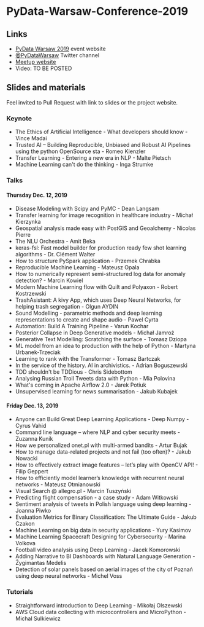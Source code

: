 # PyData-Warsaw-Conference-2019

## Links

* [PyData Warsaw 2019](https://pydata.org/warsaw2019/) event website
* [@PyDataWarsaw](https://twitter.com/pydatawarsaw) Twitter channel
* [Meetup website](https://www.meetup.com/Pydata-Warsaw)
* Video: TO BE POSTED

## Slides and materials

Feel invited to Pull Request with link to slides or the project website.

### Keynote
* The Ethics of Artificial Intelligence - What developers should know - Vince Madai
* Trusted AI – Building Reproducible, Unbiased and Robust AI Pipelines using the python OpenSource sta - Romeo Kienzler
* Transfer Learning - Entering a new era in NLP - Malte Pietsch
* Machine Learning can't do the thinking - Inga Strumke

### Talks

####  Thursday Dec. 12, 2019

* Disease Modeling with Scipy and PyMC - Dean Langsam
* Transfer learning for image recognition in healthcare industry - Michał Kierzynka
* Geospatial analysis made easy with PostGIS and Geoalchemy - Nicolas Pierre
* The NLU Orchestra - Amit Beka
* keras-fsl: Fast model builder for production ready few shot learning algorithms - Dr. Clément Walter
* How to structure PySpark application - Przemek Chrabka
* Reproducible Machine Learning - Mateusz Opala
* How to numerically represent semi-structured log data for anomaly detection? - Marcin Kowiel
* Modern Machine Learning flow with Quilt and Polyaxon - Robert Kostrzewski
* TrashAsistant: A kivy App, which uses Deep Neural Networks, for helping trash segregation - Olgun AYDIN
* Sound Modelling - parametric methods and deep learning representations to create and shape audio - Pawel Cyrta
* Automation: Build A Training Pipeline - Varun Kochar
* Posterior Collapse in Deep Generative models - Michał Jamroż
* Generative Text Modelling: Scratching the surface - Tomasz Dziopa
* ML model from an idea to production with the help of Python - Martyna Urbanek-Trzeciak
* Learning to rank with the Transformer - Tomasz Bartczak
* In the service of the history. AI in archivistics. - Adrian Boguszewski
* TDD shouldn't be TDDious - Chris Sidebottom
* Analysing Russian Troll Tweets data with Python - Mia Polovina
* What's coming in Apache Airflow 2.0 - Jarek Potiuk
* Unsupervised learning for news summarisation - Jakub Kubajek

####  Friday Dec. 13, 2019

* Anyone can Build Great Deep Learning Applications - Deep Numpy - Cyrus Vahid
* Command line language – where NLP and cyber security meets - Zuzanna Kunik
* How we personalized onet.pl with multi-armed bandits - Artur Bujak
* How to manage data-related projects and not fail (too often)? - Jakub Nowacki
* How to effectively extract image features – let’s play with OpenCV API! - Filip Geppert
* How to efficiently model learner’s knowledge with recurrent neural networks - Mateusz Otmianowski
* Visual Search @ allegro.pl - Marcin Tuszyński
* Predicting flight compensation - a case study - Adam Witkowski
* Sentiment analysis of tweets in Polish language using deep learning - Joanna Piwko
* Evaluation Metrics for Binary Classification: The Ultimate Guide - Jakub Czakon
* Machine Learning on big data in security applications - Yury Kasimov
* Machine Learning Spacecraft Designing for Cybersecurity - Marina Volkova
* Football video analysis using Deep Learning - Jacek Komorowski
* Adding Narrative to BI Dashboards with Natural Language Generation - Žygimantas Medelis
* Detection of solar panels based on aerial images of the city of Poznań using deep neural networks - Michel Voss


### Tutorials

* Straightforward introduction to Deep Learning - Mikołaj Olszewski
* AWS Cloud data collecting with microcontrollers and MicroPython - Michal Sulkiewicz
